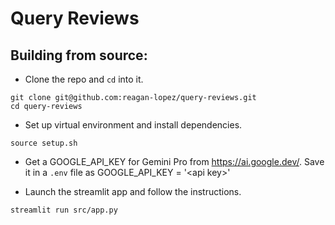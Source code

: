 # Query Reviews

## Building from source:

- Clone the repo and `cd` into it.

```
git clone git@github.com:reagan-lopez/query-reviews.git
cd query-reviews
```

- Set up virtual environment and install dependencies.

```
source setup.sh
```

- Get a GOOGLE_API_KEY for Gemini Pro from https://ai.google.dev/. Save it in a `.env` file as GOOGLE_API_KEY = '\<api key\>'

- Launch the streamlit app and follow the instructions.

```
streamlit run src/app.py
```

